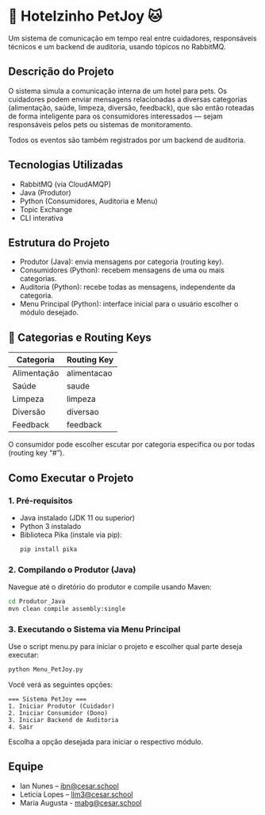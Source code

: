 # 🐶 Hotelzinho PetJoy 🐱  
Um sistema de comunicação em tempo real entre cuidadores, responsáveis técnicos e um backend de auditoria, usando tópicos no RabbitMQ.

## Descrição do Projeto  
O sistema simula a comunicação interna de um hotel para pets. Os cuidadores podem enviar mensagens relacionadas a diversas categorias (alimentação, saúde, limpeza, diversão, feedback), que são então roteadas de forma inteligente para os consumidores interessados — sejam responsáveis pelos pets ou sistemas de monitoramento.

Todos os eventos são também registrados por um backend de auditoria.

## Tecnologias Utilizadas  
- RabbitMQ (via CloudAMQP)  
- Java (Produtor)  
- Python (Consumidores, Auditoria e Menu)  
- Topic Exchange  
- CLI interativa  

## Estrutura do Projeto  
- Produtor (Java): envia mensagens por categoria (routing key).  
- Consumidores (Python): recebem mensagens de uma ou mais categorias.  
- Auditoria (Python): recebe todas as mensagens, independente da categoria.  
- Menu Principal (Python): interface inicial para o usuário escolher o módulo desejado.

## 📌 Categorias e Routing Keys

| Categoria    | Routing Key     |
|--------------|------------------|
| Alimentação  | alimentacao      |
| Saúde        | saude            |
| Limpeza      | limpeza          |
| Diversão     | diversao         |
| Feedback     | feedback         |

O consumidor pode escolher escutar por categoria específica ou por todas (routing key “#”).

## Como Executar o Projeto

### 1. Pré-requisitos  
- Java instalado (JDK 11 ou superior)  
- Python 3 instalado  
- Biblioteca Pika (instale via pip):  
  ```bash
  pip install pika
  ```

### 2. Compilando o Produtor (Java)  
Navegue até o diretório do produtor e compile usando Maven:

```bash
cd Produtor_Java
mvn clean compile assembly:single
```

### 3. Executando o Sistema via Menu Principal  
Use o script menu.py para iniciar o projeto e escolher qual parte deseja executar:

```bash
python Menu_PetJoy.py
```

Você verá as seguintes opções:

```
=== Sistema PetJoy ===
1. Iniciar Produtor (Cuidador)
2. Iniciar Consumidor (Dono)
3. Iniciar Backend de Auditoria
4. Sair
```

Escolha a opção desejada para iniciar o respectivo módulo.

## Equipe  
- Ian Nunes – ibn@cesar.school  
- Leticia Lopes – llm3@cesar.school  
- Maria Augusta - mabg@cesar.school  
